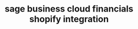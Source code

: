 ---
title: "sage business cloud financials shopify integration"
categories: integrations
tags: ["shopify", "sage business cloud financials"]
---